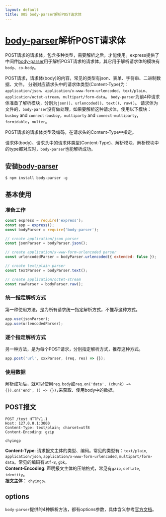 ```yaml
---
layout: default
title: 005 body-parser解析POST请求体
---
```


# [body-parser][1]解析POST请求体

POST请求的请求体，包含多种类型，需要解析之后，才能使用。express提供了中间件[body-parser][1]用于解析POST请求的请求体，其它用于解析请求体的模块有`body`、`co-body`。  

POST请求，请求体(body)的内容，常见的类型有json、表单、字符串、二进制数据、文件。 分别对应请求头中的请求体类型(Content-Type)为：`application/json`、`application/x-www-form-urlencoded`、`text/plain`、`application/octet-stream`、`multipart/form-data`。 `body-parser`为前4种请求体准备了解析模块，分别为`json()`、`urlencoded()`、`text()`、`raw()`。 请求体为文件的，`body-parser`没有做处理，如果要解析这种请求体，使用以下模块：`busboy` and `connect-busboy`，`multiparty` and `connect-multiparty`，`formidable`，`multer`。  

POST请求的请求体类型及编码，在请求头的Content-Type中指定。  

请求体(body)、请求头中的请求体类型(Content-Type)、解析模块、解析模块中的type都对应时，`body-parser`也能解析成功。  

## 安装[body-parser][1]

`$ npm install body-parser -g`  

## 基本使用

### 准备工作
``` javascript
const express = require('express');
const app = express();
const bodyParser = require('body-parser');

// create application/json parser
const jsonParser = bodyParser.json();

// create application/x-www-form-urlencoded parser
const urlencodedParser = bodyParser.urlencoded({ extended: false });

// create text/plain parser
const textParser = bodyParser.text();

// create application/octet-stream
const rawParser = bodyParser.raw();
```

### 统一指定解析方式
第一种使用方法，是为所有请求统一指定解析方式，不推荐这种方式。  
``` javascript
app.use(jsonParser);
app.use(urlencodedParser);
```

### 逐个指定解析方式
另一种方法，是为每个POST请求，分别指定解析方式，推荐这种方式。
``` javascript
app.post('url', xxxParser, (req, res) => {});
```

### 使用数据
解析成功后，就可以使用`req.body`或`req.on('data', (chunk) => {}).on('end', () => {});`来获取、使用body中的数据。

## POST报文
```
POST /test HTTP/1.1
Host: 127.0.0.1:3000
Content-Type: text/plain; charset=utf8
Content-Encoding: gzip

chyingp
```
**Content-Type**: 请求报文主体的类型、编码。常见的类型有：`text/plain`, `application/json`, `application/x-www-form-urlencoded`, `multipart/form-data`。常见的编码有`utf-8`, `gbk`。  
**Content-Encoding**: 声明报文主体的压缩格式，常见有`gzip`, `deflate`, `identity`。  
**报文主体**： `chyingp`。  

## options
`body-parser`提供的4种解析方法，都有options参数，具体含义参考[官方文档][1]。

[1]: https://github.com/expressjs/body-parser "body-parser"
